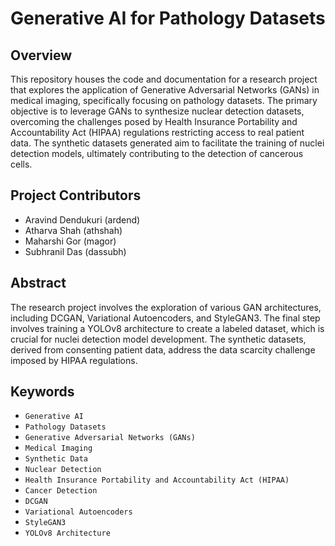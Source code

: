 # Generative AI for Pathology Datasets

## Overview
This repository houses the code and documentation for a research project that explores the application of Generative Adversarial Networks (GANs) in medical imaging, specifically focusing on pathology datasets. The primary objective is to leverage GANs to synthesize nuclear detection datasets, overcoming the challenges posed by Health Insurance Portability and Accountability Act (HIPAA) regulations restricting access to real patient data. The synthetic datasets generated aim to facilitate the training of nuclei detection models, ultimately contributing to the detection of cancerous cells.
 
## Project Contributors
- Aravind Dendukuri (ardend)
- Atharva Shah (athshah)
- Maharshi Gor (magor)
- Subhranil Das (dassubh)

## Abstract
The research project involves the exploration of various GAN architectures, including DCGAN, Variational Autoencoders, and StyleGAN3. The final step involves training a YOLOv8 architecture to create a labeled dataset, which is crucial for nuclei detection model development. The synthetic datasets, derived from consenting patient data, address the data scarcity challenge imposed by HIPAA regulations.

## Keywords
- `Generative AI`
- `Pathology Datasets`
- `Generative Adversarial Networks (GANs)`
- `Medical Imaging`
- `Synthetic Data`
- `Nuclear Detection`
- `Health Insurance Portability and Accountability Act (HIPAA)`
- `Cancer Detection`
- `DCGAN`
- `Variational Autoencoders`
- `StyleGAN3`
- `YOLOv8 Architecture`
